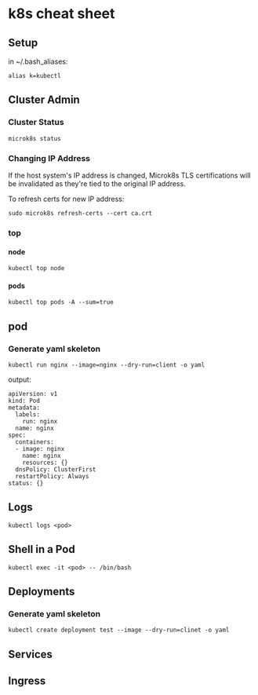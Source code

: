 # k8s cheat sheet

## Setup
in ~/.bash_aliases: 

    alias k=kubectl

## Cluster Admin

### Cluster Status
    microk8s status

### Changing IP Address
If the host system's IP address is changed, Microk8s TLS certifications will be invalidated as they're tied to the original IP address.

To refresh certs for new IP address:

    sudo microk8s refresh-certs --cert ca.crt

### top
#### node
    kubectl top node
#### pods
    kubectl top pods -A --sum=true

## pod
### Generate yaml skeleton
    kubectl run nginx --image=nginx --dry-run=client -o yaml
output:
```
apiVersion: v1
kind: Pod
metadata:
  labels:
    run: nginx
  name: nginx
spec:
  containers:
  - image: nginx
    name: nginx
    resources: {}
  dnsPolicy: ClusterFirst
  restartPolicy: Always
status: {}
```

## Logs
    kubectl logs <pod> 

## Shell in a Pod
    kubectl exec -it <pod> -- /bin/bash

## Deployments
### Generate yaml skeleton
    kubectl create deployment test --image --dry-run=clinet -o yaml 

## Services

## Ingress
